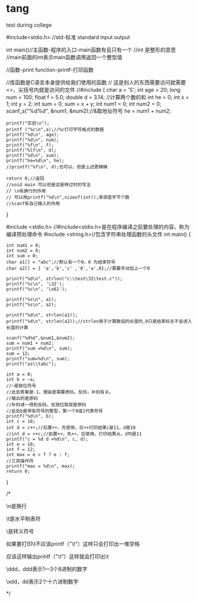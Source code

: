 # tang
test during college


#include<stdio.h>
//std-标准 standard input output

int main()//主函数-程序的入口-main函数有且只有一个
//int 是整形的意思
//main前面的int表示main函数调用返回一个整型值

//函数-print function-printf-打印函数

//库函数是C语言本身提供给我们使用的函数
// 这是别人的东西需要访问就需要<>，尖括号内就是访问的文件
//#include
{
	char a = 'S';
	int age = 20;
	long num = 100;
	float f = 5.0;
	double d = 3.14;
	//计算两个数的和
	int he = 0;
	int x = 1;
	int y = 2;
	int sum = 0;
	sum = x + y;
	int num1 = 0;
	int num2 = 0;
	scanf_s("%d%d", &num1, &num2);//&取地址符号
	he = num1 + num2;

	printf("实验\n");
	printf ("%c\n",a);//%c打印字符格式的数据
	printf("%d\n", age);
	printf("%d\n", num);
	printf("%f\n", f);
	printf("%lf\n", d);
	printf("%d\n", sum);
	printf("he=%d\n", he);
	//printf("%f\n", d);也可以，但是上述更精确
	
	return 0;//返回
	//void main 可以但是这是种过时的写法
	// \n有换行的作用
	// 可以用printf("%d\n",sizeof(int));来调查字节个数
	//scanf有自己输入的作用
}




#include <stdio.h> //#include<stdio.h>是在程序编译之前要处理的内容，称为编译预处理命令
#include <string.h>//包含字符串处理函数的头文件
int main() {

	int num1 = 0;
	int num2 = 0;
	int sum = 0;
	char a1[] = "abc";//默认有一个0，0 为结束符号
	char a2[] = { 'a','b','c' ,'0','a',0};//需要手动加上一个0

	printf("%d\n", strlen("c:\test\32\test.c"));
	printf("%c\n", '\32');
	printf("%c\n", '\x61'); 

	printf("%s\n", a1);
	printf("%s\n", a2);

	printf("%d\n", strlen(a1));
	printf("%d\n", strlen(a2));//strlen用于计算数组的长度的,0只是结束标志不会进入长度的计算

	scanf("%d%d",&num1,&num2);
	sum = num1 + num2;
	printf("sum =%d\n", sum);
	sum = 12;
	printf("sum=%d\n", sum);
	printf("as\\tabc");
	
	int a = 0;
	int b = ~a;
	//~是按位符号
	//此处答案是-1，理由是需要原码，反码，补码有关。
	//输出的是原码
	//补码减一得到反码，在按位取就是原码
	//此处b是带有符号的整型，第一个0或1代表符号
	printf("%d\n", b);
	int c = 10;
	int d = c++;//后置++，先使用，后++打印结果c是11，d是10
	//int d = ++c;//前置++，先++，后使用，打印结果从，d均是11
	printf("c = %d d =%d\n", c, d);
	int e = 10;
	int f = 12;
	int max = e > f ? e : f;
	//三目操作符
	printf("max = %d\n", max);
	return 0;
}
	
/* 
	
\n是换行

\t是水平制表符

\是转义符号

如果要打印\t不应该printf（"\t"）这样只会打印出一堆空格

应该这样输出printf（"\\t"）这样就会打印出\t

\ddd，ddd表示1—3个8进制的数字

\xdd，dd表示2个十六进制数字

*/
